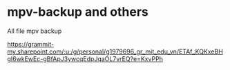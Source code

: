 # mpv-backup and others
All file mpv backup


https://grammit-my.sharepoint.com/:u:/g/personal/g1979696_gr_mit_edu_vn/ETAf_KQKxeBHgI6wkEwEc-gBfApJ3ywcqEdpJqaOL7vrEQ?e=KxvPPh
